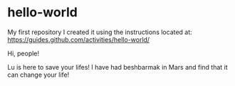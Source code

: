 # hello-world
My first repository
I created it using the instructions located at: https://guides.github.com/activities/hello-world/

Hi, people!

Lu is here to save your lifes! 
I have had beshbarmak in Mars and find that it can change your life!
